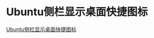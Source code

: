 # Ubuntu侧栏显示桌面快捷图标
[Ubuntu侧栏显示桌面快捷图标](https://aiwithcloud.com/2021/06/24/ubuntu%e4%be%a7%e6%a0%8f%e6%98%be%e7%a4%ba%e6%a1%8c%e9%9d%a2%e5%bf%ab%e6%8d%b7%e5%9b%be%e6%a0%87/)